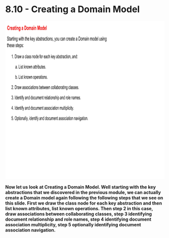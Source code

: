 # 8.10 - Creating a Domain Model

<img src="/images/08_10_01.jpg" width="800" height="500">

**Now let us look at Creating a Domain Model. Well starting with the key abstractions that we discovered in the previous module, we can actually create a Domain model again following the following steps that we see on this slide. First we draw the class node for each key abstraction and then list known attributes, list known operations. Then step 2 in this case, draw associations between collaborating classes, step 3 identifying document relationship and role names, step 4 identifying document association multiplicity, step 5 optionally identifying document association navigation.**